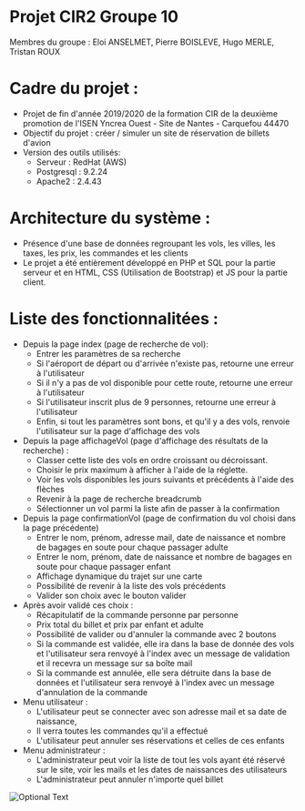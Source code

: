 # Projet CIR2 Groupe 10
Membres du groupe : Eloi ANSELMET, Pierre BOISLEVE, Hugo MERLE, Tristan ROUX

# Cadre du projet :
- Projet de fin d'année 2019/2020 de la formation CIR de la deuxième promotion de l'ISEN Yncrea Ouest - Site de Nantes - Carquefou 44470
- Objectif du projet : créer / simuler un site de réservation de billets d'avion
- Version des outils utilisés:
    - Serveur : RedHat (AWS)
    - Postgresql : 9.2.24
    - Apache2 : 2.4.43

# Architecture du système :
- Présence d'une base de données regroupant les vols, les villes, les taxes, les prix, les commandes et les clients
- Le projet a été entièrement développé en PHP et SQL pour la partie serveur et en HTML, CSS (Utilisation de Bootstrap) et JS pour la partie client.
# Liste des fonctionnalitées : 
- Depuis la page index (page de recherche de vol): 
    - Entrer les paramètres de sa recherche 
    - Si l'aéroport de départ ou d'arrivée n'existe pas, retourne une erreur à l'utilisateur
    - Si il n'y a pas de vol disponible pour cette route, retourne une erreur à l'utilisateur
    - Si l'utilisateur inscrit plus de 9 personnes, retourne une erreur à l'utilisateur
    - Enfin, si tout les paramètres sont bons, et qu'il y a des vols, renvoie l'utilisateur sur la page d'affichage des vols 
- Depuis la page affichageVol (page d'affichage des résultats de la recherche) :
    - Classer cette liste des vols en ordre croissant ou décroissant.
    - Choisir le prix maximum à afficher à l'aide de la réglette.
    - Voir les vols disponibles les jours suivants et précédents à l'aide des flèches
    - Revenir à la page de recherche breadcrumb
    - Sélectionner un vol parmi la liste afin de passer à la confirmation
- Depuis la page confirmationVol (page de confirmation du vol choisi dans la page précédente)
    - Entrer le nom, prénom, adresse mail, date de naissance et nombre de bagages en soute pour chaque passager adulte
    - Entrer le nom, prénom, date de naissance et nombre de bagages en soute pour chaque passager enfant
    - Affichage dynamique du trajet sur une carte
    - Possibilité de revenir à la liste des vols précédents
    - Valider son choix avec le bouton valider
- Après avoir validé ces choix : 
    - Récapitulatif de la commande personne par personne
    - Prix total du billet et prix par enfant et adulte
    - Possibilité de valider ou d'annuler la commande avec 2 boutons
    - Si la commande est validée, elle ira dans la base de donnée des vols et l'utilisateur sera renvoyé à l'index avec un message de validation et il recevra un message sur sa boîte mail
    - Si la commande est annulée, elle sera détruite dans la base de données et l'utilisateur sera renvoyé à l'index avec un message d'annulation de la commande
- Menu utilisateur : 
    - L'utilisateur peut se connecter avec son adresse mail et sa date de naissance,
    - Il verra toutes les commandes qu'il a effectué 
    - L'utilisateur peut annuler ses réservations et celles de ces enfants 
- Menu administrateur : 
    - L'administrateur peut voir la liste de tout les vols ayant été réservé sur le site, voir les mails et les dates de naissances des utilisateurs
    - L'administrateur peut annuler n'importe quel billet
    
![Optional Text](../master/IMG/Capture.PNG)

